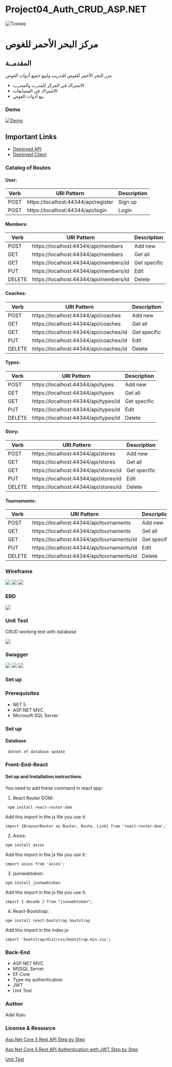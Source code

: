 # Project04_Auth_CRUD_ASP.NET


![Tuwaiq](https://i.ibb.co/SV2BSn5/tuwaiq.png)

# مركز البحر الأحمر للغوص

## المقدمــة
مرز البحر الأحمر للغوص للتدريب ولبيع جميع أدوات الغوص
- الاشتراك في المركز للمدرب والمتدرب 
- الاشتراك في المسابقات
- بيع أدوات الغوص


### Demo  
[![Demo](Images/Demo/1.png)](https://youtu.be/yzeIFIsOHKE)

 ## Important Links

- [Deployed API](https://rsdc-api.azurewebsites.net)
- [Deployed Client](https://adelkalu.github.io/RSDC-React/)

### Catalog of Routes

#### User:
Verb         |	URI Pattern  | Description
------------ | ------------- |-------------
POST   | https://localhost:44344/api/register | Sign up
POST   | https://localhost:44344/api/login | Login

#### Members:
Verb         |	URI Pattern  | Description
------------ | ------------- |-------------
POST   | https://localhost:44344/api/members    | Add new
GET    | https://localhost:44344/api/members    | Get all  
GET    | https://localhost:44344/api/members/id | Get specific  
PUT    | https://localhost:44344/api/members/id | Edit 
DELETE | https://localhost:44344/api/members/id | Delete 

#### Coaches:
Verb         |  URI Pattern  | Description
------------ | ------------- |-------------
POST   | https://localhost:44344/api/coaches    | Add new
GET    | https://localhost:44344/api/coaches    | Get all  
GET    | https://localhost:44344/api/coaches/id | Get specific  
PUT    | https://localhost:44344/api/coaches/id | Edit 
DELETE | https://localhost:44344/api/coaches/id | Delete 

#### Types:
Verb         |  URI Pattern  | Description
------------ | ------------- |-------------
POST   | https://localhost:44344/api/types    | Add new
GET    | https://localhost:44344/api/types    | Get all  
GET    | https://localhost:44344/api/types/id | Get specific  
PUT    | https://localhost:44344/api/types/id | Edit 
DELETE | https://localhost:44344/api/types/id | Delete 

#### Story:
Verb         |  URI Pattern  | Description
------------ | ------------- |-------------
POST   | https://localhost:44344/api/stores    | Add new
GET    | https://localhost:44344/api/stores    | Get all  
GET    | https://localhost:44344/api/stores/id | Get specific  
PUT    | https://localhost:44344/api/stores/id | Edit 
DELETE | https://localhost:44344/api/stores/id | Delete 

#### Tournaments:
Verb         |  URI Pattern  | Description
------------ | ------------- |-------------
POST   | https://localhost:44344/api/tournaments    | Add new
GET    | https://localhost:44344/api/tournaments    | Get all  
GET    | https://localhost:44344/api/tournaments/id | Get specific  
PUT    | https://localhost:44344/api/tournaments/id | Edit 
DELETE | https://localhost:44344/api/tournaments/id | Delete 

### Wireframe  
![](Images/wireframe1.png)
![](Images/wireframe2.png)
![](Images/wireframe3.png)

### ERD  
![](Images/1.png)

### Unit Test
CRUD working test with database

![](Images/6.png)

### Swagger
![](Images/7.png)
![](Images/9.png)
![](Images/8.png)


### Set up  
### Prerequisites
- NET 5 
- ASP.NET MVC
- Microsoft SQL Server 

### Set up  
 #### Database
 ``` dotnet ef database update```

### Front-End-React
#### Set up and Installation instructions
You need to add these command in react app:
1. React Router DOM:
  ```
   npm install react-router-dom 
   ```
 Add this import in the js file you use it:
  ```
 import {BrowserRouter as Router, Route, Link} from 'react-router-dom';
```

2. Axios:
  ```
  npm install axios
  ```
 Add this import in the js file you use it:
  ```
import axios from 'axios';
  ```

3. jsonwebtoken:
  ```
  npm install jsonwebtoken
  ```
 Add this import in the js file you use it:
  ```
import { decode } from "jsonwebtoken";
  ```

4. React-Bootstrap:
  ```
  npm install react-bootstrap bootstrap
  ```
 Add this import in the index.js:
  ```
 import 'bootstrap/dist/css/bootstrap.min.css';
  ```
 
### Back-End  
 - ASP.NET MVC
 - MSSQL Server
 - EF Core
 - Type my authentication
- JWT
 - Unit Test

### Author
Adel Kalu
### License & Resource
[Asp.Net Core 5 Rest API Step by Step](https://dev.to/moe23/asp-net-core-5-rest-api-step-by-step-2mb6)

[Asp Net Core 5 Rest API Authentication with JWT Step by Step](https://dev.to/moe23/asp-net-core-5-rest-api-authentication-with-jwt-step-by-step-140d)

[Unit Test](https://www.youtube.com/watch?v=ddrR440JtiA&list=LL)
